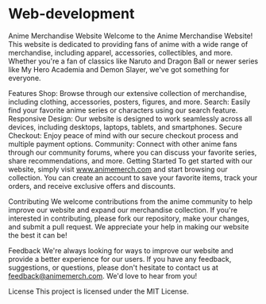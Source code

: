 # Web-development

Anime Merchandise Website
Welcome to the Anime Merchandise Website! This website is dedicated to providing fans of anime with a wide range of merchandise, including apparel, accessories, collectibles, and more. Whether you're a fan of classics like Naruto and Dragon Ball or newer series like My Hero Academia and Demon Slayer, we've got something for everyone.

Features
Shop: Browse through our extensive collection of merchandise, including clothing, accessories, posters, figures, and more.
Search: Easily find your favorite anime series or characters using our search feature.
Responsive Design: Our website is designed to work seamlessly across all devices, including desktops, laptops, tablets, and smartphones.
Secure Checkout: Enjoy peace of mind with our secure checkout process and multiple payment options.
Community: Connect with other anime fans through our community forums, where you can discuss your favorite series, share recommendations, and more.
Getting Started
To get started with our website, simply visit www.animemerch.com and start browsing our collection. You can create an account to save your favorite items, track your orders, and receive exclusive offers and discounts.

Contributing
We welcome contributions from the anime community to help improve our website and expand our merchandise collection. If you're interested in contributing, please fork our repository, make your changes, and submit a pull request. We appreciate your help in making our website the best it can be!

Feedback
We're always looking for ways to improve our website and provide a better experience for our users. If you have any feedback, suggestions, or questions, please don't hesitate to contact us at feedback@animemerch.com. We'd love to hear from you!

License
This project is licensed under the MIT License.

